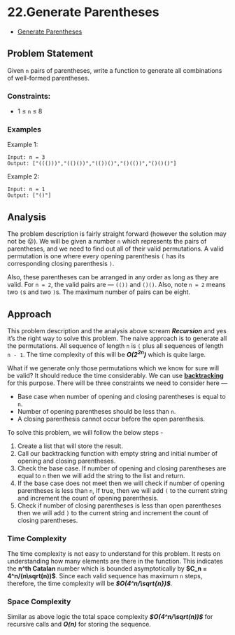 ﻿# 22.Generate Parentheses

- [Generate Parentheses](https://leetcode.com/problems/generate-parentheses/)

## [](https://redquark.org/leetcode/0022-generate-parentheses/#problem-statement)Problem Statement

Given `n` pairs of parentheses, write a function to generate all combinations of well-formed parentheses.

### [](https://redquark.org/leetcode/0022-generate-parentheses/#constraints)Constraints:

- 1 ≤ `n` ≤ 8

### [](https://redquark.org/leetcode/0022-generate-parentheses/#examples)Examples

Example 1:

```text
Input: n = 3
Output: ["((()))","(()())","(())()","()(())","()()()"]
```

Example 2:

```text
Input: n = 1
Output: ["()"]
```

## [](https://redquark.org/leetcode/0022-generate-parentheses/#analysis)Analysis

The problem description is fairly straight forward (however the solution may not be 😛). We will be given a number `n` which represents the pairs of parentheses, and we need to find out all of their valid permutations. A valid permutation is one where every opening parenthesis `(` has its corresponding closing parenthesis `)`.

Also, these parentheses can be arranged in any order as long as they are valid. For `n = 2`, the valid pairs are — `(())` and `()()`. Also, note `n = 2` means two `(`s and two `)`s. The maximum number of pairs can be eight.

## [](https://redquark.org/leetcode/0022-generate-parentheses/#approach)Approach

This problem description and the analysis above scream **_Recursion_** and yes it’s the right way to solve this problem. The naive approach is to generate all the permutations. All sequence of length `n` is `(` plus all sequences of length `n - 1`. The time complexity of this will be **_$O(2^{2n})$_** which is quite large.

What if we generate only those permutations which we know for sure will be valid? It should reduce the time considerably. We can use **[backtracking](https://www.geeksforgeeks.org/backtracking-introduction/#:~:text=Backtracking%20is%20an%20algorithmic%2Dtechnique,reaching%20any%20level%20of%20the)** for this purpose. There will be three constraints we need to consider here —

- Base case when number of opening and closing parentheses is equal to `n`.
- Number of opening parentheses should be less than `n`.
- A closing parenthesis cannot occur before the open parenthesis.

To solve this problem, we will follow the below steps -

1. Create a list that will store the result.
2. Call our backtracking function with empty string and initial number of opening and closing parentheses.
3. Check the base case. If number of opening and closing parentheses are equal to `n` then we will add the string to the list and return.
4. If the base case does not meet then we will check if number of opening parentheses is less than `n`, If true, then we will add `(` to the current string and increment the count of opening parenthesis.
5. Check if number of closing parentheses is less than open parentheses then we will add `)` to the current string and increment the count of closing parentheses.

### [](https://redquark.org/leetcode/0022-generate-parentheses/#time-complexity)Time Complexity

The time complexity is not easy to understand for this problem. It rests on understanding how many elements are there in the function. This indicates the **n^th Catalan** number which is bounded asymptotically by **$C_n = 4^n/(n\sqrt(n))$**. Since each valid sequence has maximum `n` steps, therefore, the time complexity will be **_$O(4^n/\sqrt{n})$_**.

### [](https://redquark.org/leetcode/0022-generate-parentheses/#space-complexity)Space Complexity

Similar as above logic the total space complexity **_$O(4^n/\sqrt(n))$_** for recursive calls and **_O(n)_** for storing the sequence.
